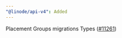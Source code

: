 ```yaml
---
"@linode/api-v4": Added
---
```


Placement Groups migrations Types ([#11261](https://github.com/linode/manager/pull/11261))
